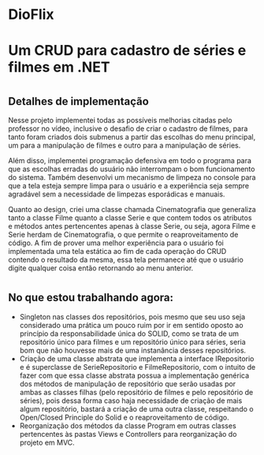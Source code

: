 # DioFlix
# Um CRUD para cadastro de séries e filmes em .NET
#
## Detalhes de implementação
Nesse projeto implementei todas as possíveis melhorias citadas pelo professor no vídeo, inclusive o desafio de criar o cadastro de filmes, para tanto foram criados dois submenus a partir das escolhas do menu principal, um para a manipulação de filmes e outro para a manipulação de séries.

Além disso, implementei programação defensiva em todo o programa para que as escolhas erradas do usuário não interrompam o bom funcionamento do sistema. Também desenvolvi um mecanismo de limpeza no console para que a tela esteja sempre limpa para o usuário e a experiência seja sempre agradável sem a necessidade de limpezas esporádicas e manuais.

Quanto ao design, criei uma classe chamada Cinematografia que generaliza tanto a classe Filme quanto a classe Serie e que contem todos os atributos e métodos antes pertencentes
apenas à classe Serie, ou seja, agora Filme e Serie herdam de Cinematografia, o que permite o reaproveitamento de código.
A fim de prover uma melhor experiência para o usuário foi implementada uma tela estática ao fim de cada operação do CRUD contendo o resultado da mesma, essa tela permanece até que o usuário digite qualquer coisa então retornando ao menu anterior.

#
## No que estou trabalhando agora:

- Singleton nas classes dos repositórios, pois mesmo que seu uso seja considerado uma prática um pouco ruim por ir em sentido oposto ao princípio da responsabilidade única do SOLID, como se trata de um repositório único para filmes e um repositório único para séries, seria bom que não houvesse mais de uma instanância desses repositórios.
- Criação de uma classe abstrata que implementa a interface IRepositorio e é superclasse de SerieRepositorio e FilmeRepositorio, com o intuito de fazer com que essa classe abstrata possua a implementação genérica dos métodos de manipulação de repositório que serão usadas por ambas as classes filhas (pelo repositório de filmes e pelo repositório de séries), pois dessa forma caso haja necessidade de criação de mais algum repositório, bastará a criação de uma outra classe, respeitando o Open/Closed Principle do Solid e o reaproveitamento de código.
- Reorganização dos métodos da classe Program em outras classes pertencentes às pastas Views e Controllers para reorganização do projeto em MVC.
